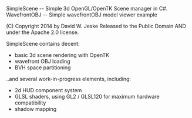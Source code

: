 
SimpleScene -- Simple 3d OpenGL/OpenTK Scene manager in C#. 
WavefrontOBJ -- Simple wavefrontOBJ model viewer example

(C) Copyright 2014 by David W. Jeske
Released to the Public Domain AND under the Apache 2.0 license.

SimpleScene contains decent:

- basic 3d scene rendering with OpenTK
- wavefront OBJ loading
- BVH space partitioning

..and several work-in-progress elements, including:

- 2d HUD component system
- GLSL shaders, using GL2 / GLSL120 for maximum hardware compatibility
- shadow mapping
